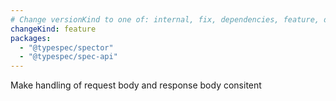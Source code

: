```yaml
---
# Change versionKind to one of: internal, fix, dependencies, feature, deprecation, breaking
changeKind: feature
packages:
  - "@typespec/spector"
  - "@typespec/spec-api"
---
```


Make handling of request body and response body consitent
